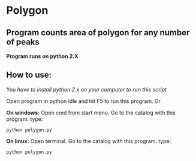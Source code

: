 # Polygon

## Program counts area of polygon for any number of peaks

**Program runs on python 2.X**

##  How to use: 

*You have to install python 2.x on your computer to run this script*

Open program in python idle and hit F5 to run this program.
Or 

**On windows:**
Open cmd from start menu. Go to the catalog with this program.  type:
```
python polygon.py
```
**On linux:**
Open terminal. Go to the catalog with this program.  type:
```
python polygon.py
```

